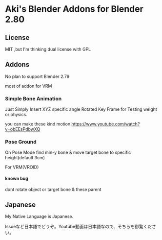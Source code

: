 Aki's Blender Addons for Blender 2.80
==
License
--
MIT ,but I'm thinking dual license with GPL

Addons
--
No plan to support Blender 2.79

most of addon for VRM

### Simple Bone Animation
Just Simply Insert XYZ specific angle Rotated Key Frame
for Testing weight or physics.

you can make these kind motion  https://www.youtube.com/watch?v=obEEsPdbwXQ
### Pose Ground
On Pose Mode find min-y bone & move target bone to specific height(default 3cm)

For VRM(VROID)

#### known bug
dont rotate object or target bone & these parent

Japanese
--
My Native Language is Japanese.

Issueなど日本語でどうぞ。Youtube動画は日本語なので、そちらを御覧ください。